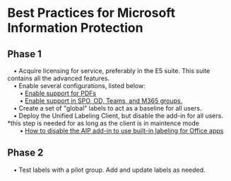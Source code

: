 <h1>Best Practices for Microsoft Information Protection</h1>
<h2>Phase 1</h2>
&emsp;• Acquire licensing for service, preferably in the E5 suite. This suite contains all the advanced features.</br>
&emsp;• Enable several configurations, listed below:</br>
&emsp;&emsp;• <a href="https://github.com/Leafry/AzureAndO365Scripts/blob/main/O365_Compliance_Portal_Services/MIP/Configuration/Enabel_Labels_PDFs.ps1">Enable support for PDFs</a></br>
&emsp;&emsp;• <a href="https://github.com/Leafry/AzureAndO365Scripts/blob/main/O365_Compliance_Portal_Services/MIP/Configuration/Enable_Labels_SPO_Sites_Teams_M365_Groups.ps1">Enable support in SPO, OD, Teams, and M365 groups.</a></br>
&emsp;• Create a set of "global" labels to act as a baseline for all users.</br>
&emsp;• Deploy the Unified Labeling Client, but disable the add-in for all users. *this step is needed for as long as the client is in maintence mode</br>
&emsp;&emsp;• <a href="https://docs.microsoft.com/en-us/microsoft-365/compliance/sensitivity-labels-aip?view=o365-worldwide#how-to-disable-the-aip-add-in-to-use-built-in-labeling-for-office-apps">How to disable the AIP add-in to use built-in labeling for Office apps</a><br>

<h2>Phase 2</h2>
&emsp;• Test labels with a pilot group. Add and update labels as needed.</br>

